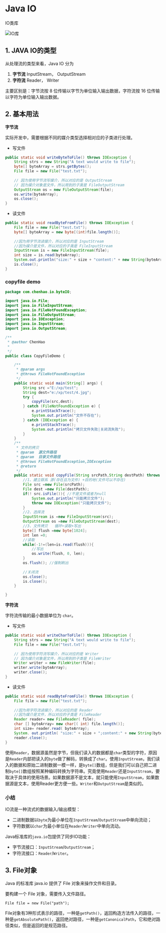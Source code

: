 # Java IO

IO类库

![IO库](image/IO类.png)

## 1. JAVA IO的类型

从处理流的类型来看，Java IO 分为

1. **字节流**  InputStream， OutputStream
2.  **字符流** Reader， Writer

主要区别是：字节流按 8 位传输以字节为单位输入输出数据，字符流按 16 位传输以字符为单位输入输出数据。

## 2. 基本用法

**字节流**

实际开发中，需要根据不同的媒介类型选择相对应的子类进行处理。

- 写文件

```java
public static void writeByteToFile() throws IOException {
    String strs = new String("A text would write to file");
    byte[] byteArray = strs.getBytes();
    File file = new File("test.txt");
    
    // 因为使用字节流写媒介，所以对应的是 OutputStream
    // 因为媒介对象是文件，所以用到的子类是 FileOutputStream
    OutputStream os = new FileOutputStream(file);
    os.write(byteArray);
    os.close();
}
```

- 读文件

```java
public static void readByteFromFile() throws IOException {
    File file = new File("test.txt");
    byte[] byteArray = new byte[(int)file.length()];
    
    //因为用字节流读媒介，所以对应的是 InputStream
    //因为媒介是文件，所以对应的子类是 FileInputStream
    InputStream is = new FileInputStream(file);
    int size = is.read(byteArray);
    System.out.println("size:" + size + "content:" + new String(byteArray));
    is.close();
}
```

### copyfile demo

```java
package com.chenhao.io.byteIO;

import java.io.File;
import java.io.FileInputStream;
import java.io.FileNotFoundException;
import java.io.FileOutputStream;
import java.io.IOException;
import java.io.InputStream;
import java.io.OutputStream;

/**
 * @author ChenHao
 *
 */
public class CopyFileDemo {

    /**
     * @param args
     * @throws FileNotFoundException 
     */
    public static void main(String[] args) {
        String src ="E:/xp/test";
        String dest="e:/xp/test/4.jpg";
        try {
            copyFile(src,dest);
        } catch (FileNotFoundException e) {
            e.printStackTrace();
            System.out.println("文件不存在");
        } catch (IOException e) {
            e.printStackTrace();
            System.out.println("拷贝文件失败|关闭流失败");
        }
    }
    /**
     * 文件的拷贝
     * @param  源文件路径
     * @param  目录文件路径
     * @throws FileNotFoundException,IOException
     * @return 
     */
    public static void copyFile(String srcPath,String destPath) throws FileNotFoundException,IOException {
        //1、建立联系 源(存在且为文件) +目的地(文件可以不存在)  
        File src =new File(srcPath);
        File dest =new File(destPath);
        if(! src.isFile()){ //不是文件或者为null
            System.out.println("只能拷贝文件");
            throw new IOException("只能拷贝文件");
        }
        //2、选择流
        InputStream is =new FileInputStream(src);
        OutputStream os =new FileOutputStream(dest);
        //3、文件拷贝   循环+读取+写出
        byte[] flush =new byte[1024];
        int len =0;
        //读取
        while(-1!=(len=is.read(flush))){
            //写出
            os.write(flush, 0, len);
        }
        os.flush(); //强制刷出
        
        //关闭流
        os.close();
        is.close();
    }

}
```

**字符流**

字符流传输的最小数据单位为 `char`。

- 写文件

```java
public static void writeCharToFile() throws IOException {
    String strs = new String("A text would write to file");
    File file = new File("test.txt");
    
    // 因为使用字符流写媒介，所以对应的是 Writer
    // 因为媒介对象是文件，所以用到的子类是 FileWriter
    Writer writer = new FileWriter(file);
    writer.write(byteArray);
    writer.close();
}
```

- 读文件

```java
public static void readByteFromFile() throws IOException {
    File file = new File("test.txt");
    
    //因为用字符流读媒介，所以对应的是 Reader
    //因为媒介是文件，所以对应的子类是 FileReader
    Reader reader= new FileReader( file);
    char [] byteArray= new char[( int) file.length()];
    int size= reader.read( byteArray);
    System. out.println( "size:" + size + ";content:" + new String(byteArray));
    reader.close();
}
```

使用`Reader`，数据源虽然是字节，但我们读入的数据都是`char`类型的字符，原因是`Reader`内部把读入的`byte`做了解码，转换成了`char`。使用`InputStream`，我们读入的数据和原始二进制数据一模一样，是`byte[]`数组，但是我们可以自己把二进制`byte[]`数组按照某种编码转换为字符串。究竟使用`Reader`还是`InputStream`，要取决于具体的使用场景。如果数据源不是文本，就只能使用`InputStream`，如果数据源是文本，使用Reader更方便一些。`Writer`和`OutputStream`是类似的。

### 小结

IO流是一种流式的数据输入/输出模型：

- 二进制数据以`byte`为最小单位在`InputStream`/`OutputStream`中单向流动；
- 字符数据以`char`为最小单位在`Reader`/`Writer`中单向流动。

Java标准库的`java.io`包提供了同步IO功能：

- 字节流接口：`InputStream`/`OutputStream`；
- 字符流接口：`Reader`/`Writer`。

## 3. File对象

Java 的标准库 java.io 提供了 File 对象来操作文件和目录。

要构建一个 File 对象，需要传入文件路径。

`File file = new File("path");`

File对象有3种形式表示的路径，一种是`getPath()`，返回构造方法传入的路径，一种是`getAbsolutePath()`，返回绝对路径，一种是`getCanonicalPath`，它和绝对路径类似，但是返回的是规范路径。
